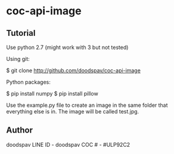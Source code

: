 # coc-api-image

Tutorial
------
Use python 2.7 (might work with 3 but not tested)

Using git:

  $ git clone http://github.com/doodspav/coc-api-image
 
Python packages:

  $ pip install numpy
  $ pip install pillow
  
Use the example.py file to create an image in the same folder that everything else is in. The image will be called test.jpg.

Author
------

doodspav
LINE ID - doodspav
COC # - #ULP92C2
